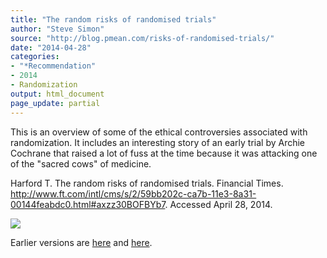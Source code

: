 ```yaml
---
title: "The random risks of randomised trials"
author: "Steve Simon"
source: "http://blog.pmean.com/risks-of-randomised-trials/"
date: "2014-04-28"
categories:
- "*Recommendation"
- 2014
- Randomization
output: html_document
page_update: partial
---
```


This is an overview of some of the ethical controversies associated with
randomization. It includes an interesting story of an early trial by
Archie Cochrane that raised a lot of fuss at the time because it was
attacking one of the "sacred cows" of medicine.

<!---More--->

Harford T. The random risks of randomised trials. Financial Times.
<http://www.ft.com/intl/cms/s/2/59bb202c-ca7b-11e3-8a31-00144feabdc0.html#axzz30BOFBYb7>.
Accessed April 28, 2014.

![](http://www.pmean.com/new-images/14/risks-of-randomised-trials01.png)

 
Earlier versions are [here][sim1] and [here][sim2].
 
[sim1]: http://blog.pmean.com/risks-of-randomised-trials/
[sim2]: http://new.pmean.com/risks-of-randomised-trials/
 
